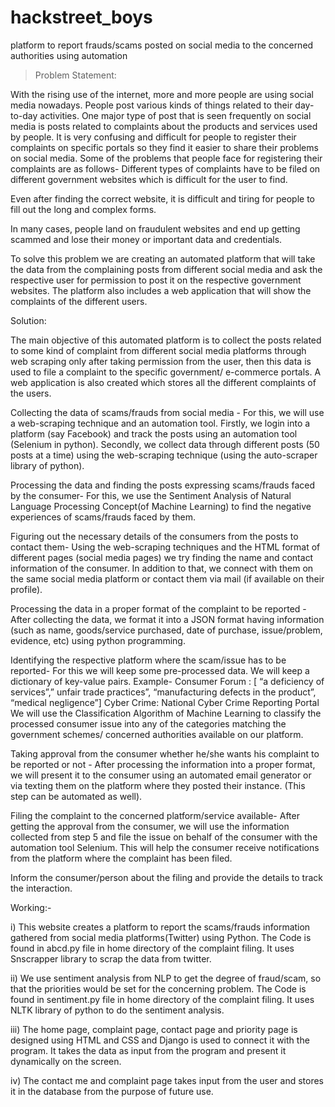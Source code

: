 # hackstreet_boys
platform to report frauds/scams posted on social media to the concerned authorities using automation


> Problem Statement:

With the rising use of the internet, more and more people are using social media nowadays. People post various kinds of things related to their day-to-day activities. One major type of post that is seen frequently on social media is posts related to complaints about the products and services used by people. It is very confusing and difficult for people to register their complaints on specific portals so they find it easier to share their problems on social media. Some of the problems that people face for registering their complaints are as follows-
Different types of complaints have to be filed on different government websites which is difficult for the user to find.

Even after finding the correct website, it is difficult and tiring for people to fill out the long and complex forms.

In many cases, people land on fraudulent websites and end up getting scammed and lose their money or important data and credentials.

To solve this problem we are creating an automated platform that will take the data from the complaining posts from different social media and ask the respective user for permission to post it on the respective government websites. The platform also includes a web application that will show the complaints of the different users.



Solution:

The main objective of this automated platform is to collect the posts related to some kind of complaint from different social media platforms through web scraping only after taking permission from the user, then this data is used to file a complaint to the specific government/ e-commerce portals. A web application is also created which stores all the different complaints of the users.

Collecting the data of scams/frauds from social media - For this, we will use a web-scraping technique and an automation tool. Firstly, we login into a platform (say Facebook) and track the posts using an automation tool (Selenium in python). Secondly, we collect data through different posts (50 posts at a time) using the web-scraping technique (using the auto-scraper library of python).

Processing the data and finding the posts expressing scams/frauds faced by the consumer- For this, we use the Sentiment Analysis of Natural Language Processing Concept(of Machine Learning) to find the negative experiences of scams/frauds faced by them. 

Figuring out the necessary details of the consumers from the posts to contact them- Using the web-scraping techniques and the HTML format of different pages (social media pages) we try finding the name and contact information of the consumer. In addition to that, we connect with them on the same social media platform or contact them via mail (if available on their profile). 

Processing the data in a proper format of the complaint to be reported - After collecting the data, we format it into a JSON format having information (such as name, goods/service purchased, date of purchase, issue/problem, evidence, etc) using python programming. 

Identifying the respective platform where the scam/issue has to be reported- For this we will keep some pre-processed data. We will keep a dictionary of key-value pairs. Example- 
Consumer Forum : [ “a deficiency of services”,” unfair trade practices”, “manufacturing defects in the product”,  “medical negligence”]
Cyber Crime: National Cyber Crime Reporting Portal
We will use the Classification Algorithm of Machine Learning to classify the processed consumer issue into any of the categories matching the government schemes/ concerned authorities available on our platform.

Taking approval from the consumer whether he/she wants his complaint to be reported or not - After processing the information into a proper format, we will present it to the consumer using an automated email generator or via texting them on the platform where they posted their instance. (This step can be automated as well).

Filing the complaint to the concerned platform/service available- After getting the approval from the consumer, we will use the information collected from step 5 and file the issue on behalf of the consumer with the automation tool Selenium. This will help the consumer receive notifications from the platform where the complaint has been filed.

Inform the consumer/person about the filing and provide the details to track the interaction.





Working:-

i) This website creates a platform to report the scams/frauds information gathered from social media platforms(Twitter) using Python.
    The Code is found in abcd.py file in home directory of the complaint filing. It uses Snscrapper library to scrap the data from twitter.

ii) We use sentiment analysis from NLP to get the degree of fraud/scam, so that the priorities would be set for the concerning problem.
      The Code is found in sentiment.py file in home directory of the complaint filing. It uses NLTK library of python to do the sentiment analysis.
      
iii) The home page, complaint page, contact page and priority page is designed using HTML and CSS and Django is used to connect it with the program.
     It takes the data as input from the program and present it dynamically on the screen.
     
iv) The contact me and complaint page takes input from the user and stores it in the database from the purpose of future use.



